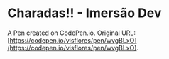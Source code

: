 # Charadas!! - Imersão Dev

A Pen created on CodePen.io. Original URL: [https://codepen.io/visflores/pen/wvgBLxO](https://codepen.io/visflores/pen/wvgBLxO).


